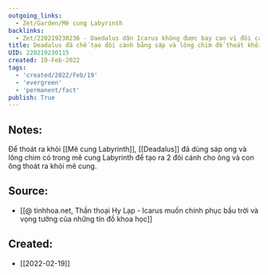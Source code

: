 ```yaml
---
outgoing_links:
  - Zet/Garden/Mê cung Labyrinth
backlinks:
  - Zet/220219230236 - Daedalus dặn Icarus không được bay cao vì đôi cánh sáp ong sẽ tan chảy
title: Deadalus đã chế tạo đôi cánh bằng sáp và lông chim để thoát khỏi Labyrinth
UID: 220219230115
created: 19-Feb-2022
tags:
  - 'created/2022/Feb/19'
  - 'evergreen'
  - 'permanent/fact'
publish: True
---
```

## Notes:
Để thoát ra khỏi [[Mê cung Labyrinth]], [[Deadalus]] đã dùng sáp ong và lông chim có trong mê cung Labyrinth để tạo ra 2 đôi cánh cho ông và con ông thoát ra khỏi mê cung.

## Source:
- [[@ tinhhoa.net, Thần thoại Hy Lạp - Icarus muốn chinh phục bầu trời và vọng tưởng của những tín đồ khoa học]]



## Created:
- [[2022-02-19]]

